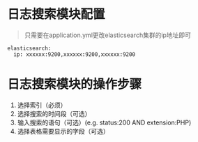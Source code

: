 # 日志搜索模块配置
 >只需要在application.yml更改elasticsearch集群的ip地址即可
~~~
elasticsearch:
  ip: xxxxxx:9200,xxxxxx:9200,xxxxxx:9200
~~~
# 日志搜索模块的操作步骤
1. 选择索引（必须）
2. 选择搜索的时间段（可选）
3. 输入搜索的语句（可选）(e.g. status:200 AND extension:PHP)
4. 选择表格需要显示的字段（可选）